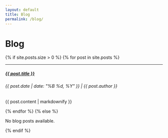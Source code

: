 ```yaml
---
layout: default
title: Blog
permalink: /blog/
---
```


<h1>Blog</h1>
<div class="container-fluid">

  {% if site.posts.size > 0 %}
    {% for post in site.posts %}
      <hr>
      <div class="row blog-entry">
        <div class="col-md-6"> <!-- Set to 50% width -->
          <h5><a href="{{ post.url }}" class="blog-title">{{ post.title }}</a></h5>
          <h6 class="blog-meta">{{ post.date | date: "%B %d, %Y" }} | {{ post.author }}</h6>
          <p>{{ post.content | markdownify }}</p> <!-- Show full content of the post -->
        </div>
      </div>
    {% endfor %}
  {% else %}
    <p>No blog posts available.</p>
  {% endif %}

</div>
